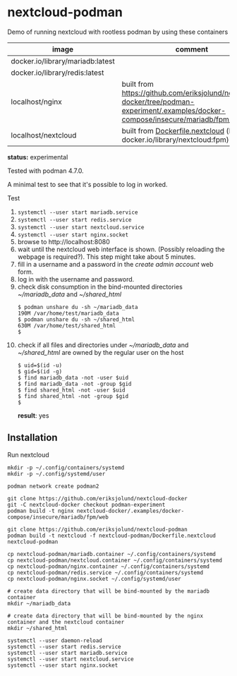 # nextcloud-podman

Demo of running nextcloud with rootless podman by using these containers

| image | comment |
| --    | --      |
| docker.io/library/mariadb:latest | |
| docker.io/library/redis:latest | |
| localhost/nginx | built from https://github.com/eriksjolund/nextcloud-docker/tree/podman-experiment/.examples/docker-compose/insecure/mariadb/fpm/web |
| localhost/nextcloud | built from [Dockerfile.nextcloud](Dockerfile.nextcloud) (based on docker.io/library/nextcloud:fpm) |

__status:__ experimental

Tested with podman 4.7.0.

A minimal test to see that it's possible to log in worked.

Test

1. `systemctl --user start mariadb.service`
2. `systemctl --user start redis.service`
3. `systemctl --user start nextcloud.service`
4. `systemctl --user start nginx.socket`
5. browse to http://localhost:8080
6. wait until the nextcloud web interface is shown. (Possibly reloading the webpage is required?). This step might take about 5 minutes.
7. fill in a username and a password in the _create admin account_ web form.
8. log in with the username and password.
9. check disk consumption in the bind-mounted directories _~/mariadb_data_ and _~/shared_html_
   ```
   $ podman unshare du -sh ~/mariadb_data
   190M	/var/home/test/mariadb_data
   $ podman unshare du -sh ~/shared_html
   630M	/var/home/test/shared_html
   $
   ```
10. check if all files and directories under _~/mariadb_data_ and _~/shared_html_ are owned by the regular user on the host
    ```
    $ uid=$(id -u)
    $ gid=$(id -g)
    $ find mariadb_data -not -user $uid
    $ find mariadb_data -not -group $gid
    $ find shared_html -not -user $uid
    $ find shared_html -not -group $gid
    $
    ```
    __result__: yes

## Installation

Run nextcloud

```
mkdir -p ~/.config/containers/systemd
mkdir -p ~/.config/systemd/user

podman network create podman2

git clone https://github.com/eriksjolund/nextcloud-docker
git -C nextcloud-docker checkout podman-experiment
podman build -t nginx nextcloud-docker/.examples/docker-compose/insecure/mariadb/fpm/web

git clone https://github.com/eriksjolund/nextcloud-podman
podman build -t nextcloud -f nextcloud-podman/Dockerfile.nextcloud nextcloud-podman

cp nextcloud-podman/mariadb.container ~/.config/containers/systemd
cp nextcloud-podman/nextcloud.container ~/.config/containers/systemd
cp nextcloud-podman/nginx.container ~/.config/containers/systemd
cp nextcloud-podman/redis.service ~/.config/containers/systemd
cp nextcloud-podman/nginx.socket ~/.config/systemd/user

# create data directory that will be bind-mounted by the mariadb container
mkdir ~/mariadb_data

# create data directory that will be bind-mounted by the nginx container and the nextcloud container
mkdir ~/shared_html

systemctl --user daemon-reload
systemctl --user start redis.service
systemctl --user start mariadb.service
systemctl --user start nextcloud.service
systemctl --user start nginx.socket
```
